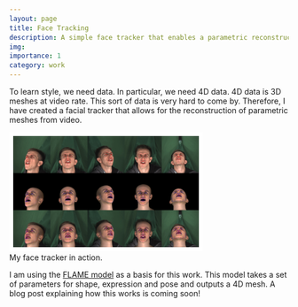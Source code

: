 ```yaml
---
layout: page
title: Face Tracking
description: A simple face tracker that enables a parametric reconstruction of video.
img:
importance: 1
category: work
---
```


To learn style, we need data. In particular, we need 4D data. 4D data is 3D meshes at video rate. This sort of data is very hard to come by. Therefore, I have created a facial tracker that allows for the reconstruction of parametric meshes from video.

<div class="row mt-3">
    <div class="col-sm mt-3 mt-md-0">
        <img class="img-fluid rounded z-depth-1" src="/assets/img/Reconstruction.png">
    </div>
</div>
<div class="caption">
    My face tracker in action.
</div>

I am using the [FLAME model](https://flame.is.tue.mpg.de/) as a basis for this work. This model takes a set of parameters for shape, expression and pose and outputs a 4D mesh. A blog post explaining how this works is coming soon!

